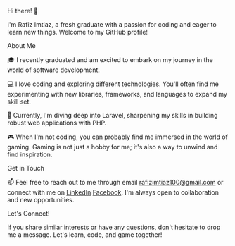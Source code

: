 Hi there! 👋

I'm Rafiz Imtiaz, a fresh graduate with a passion for coding and eager to learn new things. Welcome to my GitHub profile!

About Me

🎓 I recently graduated and am excited to embark on my journey in the world of software development.

💻 I love coding and exploring different technologies. You'll often find me experimenting with new libraries, frameworks, and languages to expand my skill set.

🚀 Currently, I'm diving deep into Laravel, sharpening my skills in building robust web applications with PHP.

🎮 When I'm not coding, you can probably find me immersed in the world of gaming. Gaming is not just a hobby for me; it's also a way to unwind and find inspiration.

Get in Touch

📫 Feel free to reach out to me through email rafizimtiaz100@gmail.com or connect with me on [LinkedIn](https://www.linkedin.com/in/rafiz-imtiaz-354100185/) [Facebook](https://www.facebook.com/RafizImtiazAbir). 
I'm always open to collaboration and new opportunities.

Let's Connect!

If you share similar interests or have any questions, don't hesitate to drop me a message. Let's learn, code, and game together!
